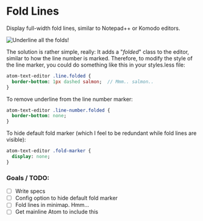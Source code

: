 # Fold Lines

Display full-width fold lines, similar to Notepad++ or Komodo editors.

![Underline all the folds!](http://i.imgur.com/eCu5VW4.gif)

The solution is rather simple, really: It adds a "*folded*" class to the editor, similar to how the
line number is marked.  Therefore, to modify the style of the line marker, you could do something
like this in your styles.less file:

```sass
atom-text-editor .line.folded {
  border-bottom: 1px dashed salmon;  // Mmm.. salmon..
}
```

To remove underline from the line number marker:
```sass
atom-text-editor .line-number.folded {
  border-bottom: none;
}
```

To hide default fold marker (which I feel to be redundant while fold lines are visible):
```sass
atom-text-editor .fold-marker {
  display: none;
}
```

### Goals / TODO:
* [ ] Write specs
* [ ] Config option to hide default fold marker
* [ ] Fold lines in minimap.  Hmm&hellip;
* [ ] Get mainline Atom to include this
